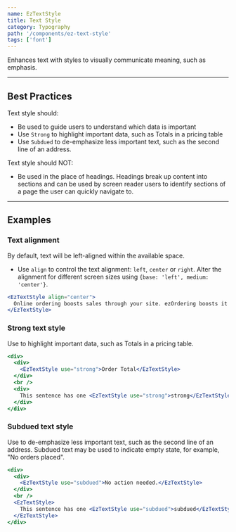 ```yaml
---
name: EzTextStyle
title: Text Style
category: Typography
path: '/components/ez-text-style'
tags: ['font']
---
```


Enhances text with styles to visually communicate meaning, such as emphasis.

---

## Best Practices

Text style should:

- Be used to guide users to understand which data is important
- Use `Strong` to highlight important data, such as Totals in a pricing table
- Use `Subdued` to de-emphasize less important text, such as the second line of an address.

Text style should NOT:

- Be used in the place of headings. Headings break up content into sections and can be used by screen reader users to identify sections of a page the user can quickly navigate to.

---

## Examples

### Text alignment

By default, text will be left-aligned within the available space.

- Use `align` to control the text alignment: `left`, `center` or `right`. Alter the alignment for different screen sizes using `{base: 'left', medium: 'center'}`.

```jsx
<EzTextStyle align="center">
  Online ordering boosts sales through your site. ezOrdering boosts it further.
</EzTextStyle>
```

### Strong text style

Use to highlight important data, such as Totals in a pricing table.

```jsx
<div>
  <div>
    <EzTextStyle use="strong">Order Total</EzTextStyle>
  </div>
  <br />
  <div>
    This sentence has one <EzTextStyle use="strong">strong</EzTextStyle> word.
  </div>
</div>
```

### Subdued text style

Use to de-emphasize less important text, such as the second line of an address. Subdued text may be used to indicate empty state, for example, "No orders placed".

```jsx
<div>
  <div>
    <EzTextStyle use="subdued">No action needed.</EzTextStyle>
  </div>
  <br />
  <EzTextStyle>
    This sentence has one <EzTextStyle use="subdued">subdued</EzTextStyle> word.
  </EzTextStyle>
</div>
```
